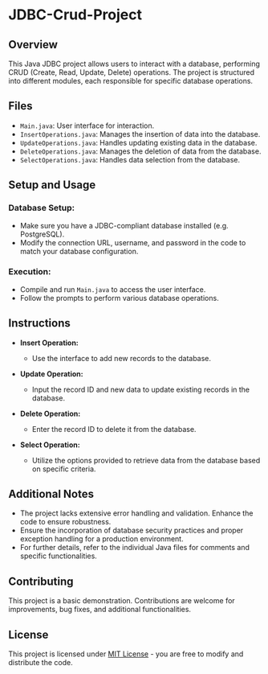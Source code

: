 # JDBC-Crud-Project

## Overview
This Java JDBC project allows users to interact with a database, performing CRUD (Create, Read, Update, Delete) operations. The project is structured into different modules, each responsible for specific database operations.

## Files
- `Main.java`: User interface for interaction.
- `InsertOperations.java`: Manages the insertion of data into the database.
- `UpdateOperations.java`: Handles updating existing data in the database.
- `DeleteOperations.java`: Manages the deletion of data from the database.
- `SelectOperations.java`: Handles data selection from the database.

## Setup and Usage
### Database Setup:
- Make sure you have a JDBC-compliant database installed (e.g. PostgreSQL).
- Modify the connection URL, username, and password in the code to match your database configuration.

### Execution:
- Compile and run `Main.java` to access the user interface.
- Follow the prompts to perform various database operations.

## Instructions
- **Insert Operation:**
  - Use the interface to add new records to the database.

- **Update Operation:**
  - Input the record ID and new data to update existing records in the database.

- **Delete Operation:**
  - Enter the record ID to delete it from the database.

- **Select Operation:**
  - Utilize the options provided to retrieve data from the database based on specific criteria.

## Additional Notes
- The project lacks extensive error handling and validation. Enhance the code to ensure robustness.
- Ensure the incorporation of database security practices and proper exception handling for a production environment.
- For further details, refer to the individual Java files for comments and specific functionalities.

## Contributing
This project is a basic demonstration. Contributions are welcome for improvements, bug fixes, and additional functionalities.

## License
This project is licensed under [MIT License](link-to-your-license-file) - you are free to modify and distribute the code.
